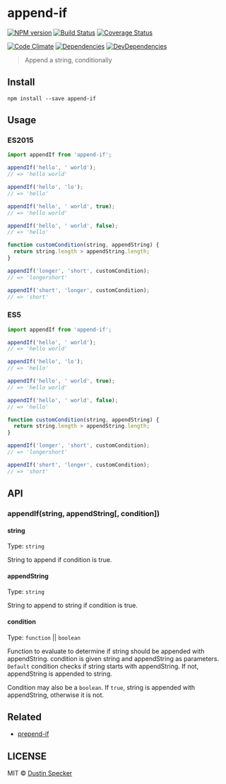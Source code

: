 # append-if
[![NPM version](https://badge.fury.io/js/append-if.svg)](https://badge.fury.io/js/append-if) [![Build Status](https://travis-ci.org/dustinspecker/append-if.svg)](https://travis-ci.org/dustinspecker/append-if) [![Coverage Status](https://img.shields.io/coveralls/dustinspecker/append-if.svg)](https://coveralls.io/r/dustinspecker/append-if?branch=master)

[![Code Climate](https://codeclimate.com/github/dustinspecker/append-if/badges/gpa.svg)](https://codeclimate.com/github/dustinspecker/append-if) [![Dependencies](https://david-dm.org/dustinspecker/append-if.svg)](https://david-dm.org/dustinspecker/append-if/#info=dependencies&view=table) [![DevDependencies](https://david-dm.org/dustinspecker/append-if/dev-status.svg)](https://david-dm.org/dustinspecker/append-if/#info=devDependencies&view=table)

> Append a string, conditionally

## Install
```
npm install --save append-if
```

## Usage
### ES2015
```javascript
import appendIf from 'append-if';

appendIf('hello', ' world');
// => 'hello world'

appendIf('hello', 'lo');
// => 'hello'

appendIf('hello', ' world', true);
// => 'hello world'

appendIf('hello', ' world', false);
// => 'hello'

function customCondition(string, appendString) {
  return string.length > appendString.length;
}

appendIf('longer', 'short', customCondition);
// => 'longershort'

appendIf('short', 'longer', customCondition);
// => 'short'
```

### ES5
```javascript
import appendIf from 'append-if';

appendIf('hello', ' world');
// => 'hello world'

appendIf('hello', 'lo');
// => 'hello'

appendIf('hello', ' world', true);
// => 'hello world'

appendIf('hello', ' world', false);
// => 'hello'

function customCondition(string, appendString) {
  return string.length > appendString.length;
}

appendIf('longer', 'short', customCondition);
// => 'longershort'

appendIf('short', 'longer', customCondition);
// => 'short'
```

## API

### appendIf(string, appendString[, condition])

#### string

Type: `string`

String to append if condition is true.

#### appendString

Type: `string`

String to append to string if condition is true.

#### condition

Type: `function` || `boolean`

Function to evaluate to determine if string should be appended with appendString. condition is given string and appendString as parameters. `Default` condition checks if string starts with appendString. If not, appendString is appended to string.

Condition may also be a `boolean`. If `true`, string is appended with appendString, otherwise it is not.

## Related
- [prepend-if](https://github.com/dustinspecker/prepend-if)

## LICENSE
MIT © [Dustin Specker](https://github.com/dustinspecker)